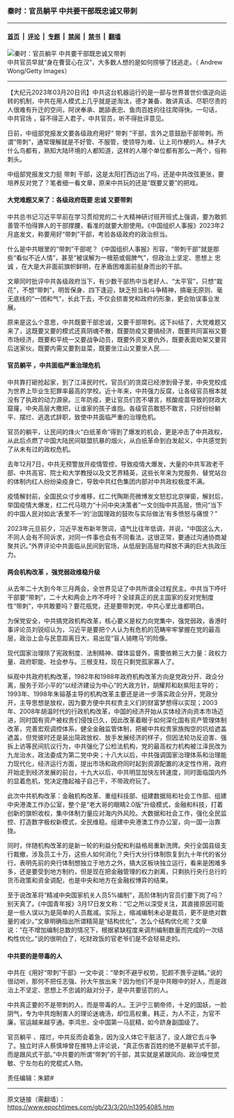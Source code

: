 ### 秦时：官员躺平 中共要干部既忠诚又带刺

---

#### [首页](../../../..?n13954085) &nbsp;|&nbsp; [评论](../../../../../epoch-comment?n13954085) &nbsp;|&nbsp; [专题](../../../../../epoch-special?n13954085) &nbsp;|&nbsp; [禁闻](../../../../../epoch-news?n13954085) &nbsp;|&nbsp; [禁书](../../../../../books?n13954085) &nbsp;|&nbsp; [翻墙](https://github.com/gfw-breaker/nogfw/blob/master/README.md?n13954085)


<div><img alt="秦时：官员躺平 中共要干部既忠诚又带刺" class="attachment-djy_600_400 size-djy_600_400 wp-post-image" src="https://i.epochtimes.com/assets/uploads/2021/10/id13333982-GettyImages-77431992@1200x1200-600x400.jpg"/>
<div class="caption">
 中共官员早就“身在曹营心在汉”，大多数人想的是如何捞够了钱逃走。（ Andrew Wong/Getty Images）
</div></div><hr/><div class="post_content" id="artbody" itemprop="articleBody">
 <!-- article content begin -->
 <p>
  【大纪元2023年03月20日讯】中共这台机器运行的是一部与世界普世价值逆向运转的机制，中共在用人模式上几乎就是逆淘汰，德才兼备、敢讲真话、尽职尽责的人很难有升迁的空间，阿谀奉承、跪舔表忠、鱼肉百姓的往往爬得快。一句话，
  <ok href="https://www.epochtimes.com/gb/tag/%E4%B8%AD%E5%85%B1%E5%AE%98%E5%9C%BA.html">
   中共官场
  </ok>
  ，容不得正人君子，中共官员，听不得批评意见。
 </p>
 <p>
  日前，中组部党报发文要各级政府用好“
  <ok href="https://www.epochtimes.com/gb/tag/%E5%B8%A6%E5%88%BA.html">
   带刺
  </ok>
  ”干部，言外之意鼓励干部带刺。所谓“带刺”，通常理解就是不好管、不服管，使领导为难、让上司作梗的人。林子大什么鸟都有，熟知大陆环境的人都知道，这样的人哪个单位都有那么一两个，俗称刺头。
 </p>
 <p>
  中组部党报发文力挺
  <ok href="https://www.epochtimes.com/gb/tag/%E5%B8%A6%E5%88%BA.html">
   带刺
  </ok>
  干部，这是太阳打西边出了吗，还是中共改弦更张，要培养反对党了？笔者细一看文章，原来中共玩的还是“既要又要”的把戏。
 </p>
 <h4>
  大党难题又来了：各级政府既要
  <ok href="https://www.epochtimes.com/gb/tag/%E5%BF%A0%E8%AF%9A.html">
   忠诚
  </ok>
  又要带刺
 </h4>
 <p>
  中共总书记习近平早前在学习贯彻党的二十大精神研讨班开班式上强调，要为敢抓善管不怕得罪人的干部撑腰，看准的就要大胆使用。《中国组织人事报》2023年2月底发文，称要用好“带刺”干部，考验各级政府的政治担当。
 </p>
 <p>
  什么是中共眼里的“带刺”干部呢？《中国组织人事报》形容，“带刺干部”就是那些“看似不近人情”，甚至“被误解为一根筋或倔脾气”，但政治上坚定、思想上
  <ok href="https://www.epochtimes.com/gb/tag/%E5%BF%A0%E8%AF%9A.html">
   忠诚
  </ok>
  ，在大是大非面前旗帜鲜明，在矛盾困难面前挺身而出的干部。
 </p>
 <p>
  文章同时批评中共各级政府当下，有少数干部热中当老好人、“太平官”，只想“栽花”，不想“带刺”，明哲保身、四下逢迎，缺乏担当和斗争精神，搞毫无原则、毫无底线的“一团和气”，长此下去，不仅会损害党和政府的形象，更会贻误事业发展。
 </p>
 <p>
  原来是这么个意思，中共既要干部忠诚，又要干部带刺。这下纠结了，大党难题又来了，这既要又要的模式还真阴魂不散，既要防疫又要搞经济，既要共同富裕又要市场经济，既要和平统一又要战争动员，既要外资又要仇外，既要表面劝架又要背后送家伙，既要内需又要割韭菜，既要坐江山又要坐人民……
 </p>
 <h4>
  <ok href="https://www.epochtimes.com/gb/tag/%E5%AE%98%E5%91%98%E8%BA%BA%E5%B9%B3.html">
   官员躺平
  </ok>
  ，中共面临严重治理危机
 </h4>
 <p>
  中共靠打砸抢起家，到了江泽民时代，官员们的贪腐已经渗到骨子里，中央党校成为世界上毕业生犯罪率最高的学校。近十年来，中共强力反腐，让各级官员根本就没有了执政的动力源泉。三年防疫，更让官员们苦不堪言，核酸疫苗导致的财政大窟窿，中央高层大撒把，让谁家的孩子谁抱。各级官员敢怒不敢言，只好纷纷躺平、摆烂、逃逸式辞职，致使中共面临严重的治理危机。
 </p>
 <p>
  官员的躺平，让民间的烽火“白纸革命”得到了爆发的机会，更是冲击了中共政权，从此后点燃了中国大陆民间联盟抗暴的烟火，从白纸革命到白发起义，中共感觉到了从未有过的政权危机。
 </p>
 <p>
  去年12月7日，中共无预警放开疫情管控，导致疫情大爆发，大量的中共军政老干部、中共高官、院士和大学教授以及文艺界精英，这些长年来为党服务、替党站台的体制内红人纷纷染疫身亡，导致中共红色集团内部对中共政权极度不满。
 </p>
 <p>
  疫情解封前，全国民众寸步难移，红二代陶斯亮微博发文怒怼北京弹窗，解封后，举国疫情大爆发，红二代马晓力“十问中央决策者”一文剑指中共高层，愤问“当下的中国人民对如此‘表里不一’的‘治国理政的鼓吹与实际做法’有多愤怒与痛恨？”
 </p>
 <p>
  2023年元旦前夕，习近平发布新年贺词，语气比往年低调，并说，“中国这么大，不同人会有不同诉求，对同一件事也会有不同看法，这很正常，要通过沟通协商凝聚共识。”外界评论中共面临从民间到官场，从低层到高层均释放不满的巨大执政压力。
 </p>
 <h4>
  <ok href="https://www.epochtimes.com/gb/tag/%E4%B8%A4%E4%BC%9A%E6%9C%BA%E6%9E%84%E6%94%B9%E9%9D%A9.html">
   两会机构改革
  </ok>
  ，强党弱政维稳升级
 </h4>
 <p>
  从去年二十大到今年三月两会，全世界见证了中共所谓全过程民主。中共当下呼吁干部要“带刺”，二十大和两会上咋不呼吁？全球真正的民主国家的反对党制度性“带刺”，中共敢要吗？要花瓶党，还是要带刺党，中共心里比谁都明白。
 </p>
 <p>
  为保党安全，中共搞党政机构改革，核心要义是权力向党集中，强党弱政，香港时事评论员刘锐绍认为，习近平是要把个人认为有危机的范畴牢牢掌握在党的最高层，政治上会与民意距离日大，易出现“盲人骑瞎马”的险像。
 </p>
 <p>
  现代国家治理除了宪政制度、法制精神、媒体监督外，需要依赖三大力量：政权力量、政府职能、社会参与。三根支柱，现在只剩党孤家寡人了。
 </p>
 <p>
  纵观中共政府机构改革，1982年和1988年政府机构改革方向是党政分开、政企分离，服务于邓小平的“以经济建设为中心”的大政方针，胡耀邦和赵紫阳主导的；1993年、1998年朱镕基主导的机构改革主要还是进一步落实政企分开，党政分开，主导思想是放权，因为要方便中共权贵主义们的财富梦想得以实现；2003年、2008年胡温时代的行政机构改革，中国的经济开始从实体经济向资本市场迈进，同时国有资产被权贵们侵蚀已久，因此改革着眼于如何深化国有资产管理体制改革，完善宏观调控体系，健全金融监管体制，把被中共权贵家族掏空的坑给遮盖遮盖，但党彼时还是装出简政放权、放手发展经济的样子，但因法轮功反迫害、强拆上访等民间抗议行为，中共强化了公检法机构，党的最高权力机构被江泽民改为九龙治水，政法委成为第二党中央；十八大以后，中共强调国家治理体系和治理能力现代化，经济运行方面，提出市场和政府同时起到资源配置的决定性作用，政府开始走到经济发展的前台，十九大以后，中共明显加快左转速度，同时面临国内外的显着危机，党决定撸起袖子自己干，不带政府玩了。
 </p>
 <p>
  此次中共机构改革：金融机构改革、重组科技部、组建数据局和社会工作部、组建中央港澳工作办公室，整个是“老大哥的眼睛2.0版”升级模式，金融和科技，打着创新的旗帜收权，集中体制力量应对海内外风险。大数据和社会工作，强化全民监控、打造数字极权新模式，全民维稳。组建中央港澳工作办公室，向一国一治靠拢。
 </p>
 <p>
  同时，伴随机构改革的是新一轮的利益分配和利益格局重新洗牌。央行全国县级支行裁撤，涉及员工十万，这些人如何消化？央行大分行体制恢复到九十年代的省分行，表明先前的央行体制想独立于地方之外，搞大区板块独立运行，看来是困难多多，还是要受到地方制约，但是现在把金融管理的权力剥离，只剩执行央行总行的货币政策和资金调配，也是中央和地方在金融权博弈的结果。
 </p>
 <p>
  至于说改革将“精减中央国家机关人员5%编制”，高阶体制内官员们要下岗了吗？别天真了。《中国青年报》3月17日发文称：“它之所以深受关注，其直接原因可能是一些人误以为是简单的人员裁减。实际上，缩减编制未必是裁员，更不是绝对数量的减少。”文章明确指出所谓精简是“结构优化”，怎么个结构优化呢？文章说：“在不增加编制总数的情况下，根据紧缺程度来调剂编制数量而完成的一次结构性优化。”说的很明白了，吃财政饭的官老爷们是不会轻易走的。
 </p>
 <h4>
  中共要的是带毒的人
 </h4>
 <p>
  中共在《用好“带刺”干部》一文中说：“举刺不避乎权势，犯颜不畏乎逆鳞。”说的很动听，那何不把任志强、孙大午放出来？因为他们不是中共眼中的好人，而是政治上不坚定、思想上不忠诚的敌对分子，是中共要惩罚的人。
 </p>
 <p>
  中共真正要的不是带刺的人，而是带毒的人。王沪宁三朝帝师，十足的国妖，一脸阴气，专为中共炮制害人的理论迷魂汤，却位高权重。韩正，为人不正，为官不廉，官运越来越亨通。李鸿忠，全中国第一马屁精，如今跻身副国级了。
 </p>
 <p>
  <ok href="https://www.epochtimes.com/gb/tag/%E5%AE%98%E5%91%98%E8%BA%BA%E5%B9%B3.html">
   官员躺平
  </ok>
  、摆烂，中共反而会着急，因为没人体它干脏活了，没人跟它去斗争了。独立时评人蔡慎坤曾在推特上评论说，“真正伤害百姓的绝不是躺平式干部，而是跟风式干部。”中共要的所谓“带刺”的干部，其实就是紧跟风向、政治嗅觉灵敏、宁左勿右的党棍式人物。
 </p>
 <p>
  责任编辑：朱颖#
 </p>
 <!-- article content end -->
 <div id="below_article_ad">
 </div>
</div>


---

原文链接（需翻墙）：https://www.epochtimes.com/gb/23/3/20/n13954085.htm